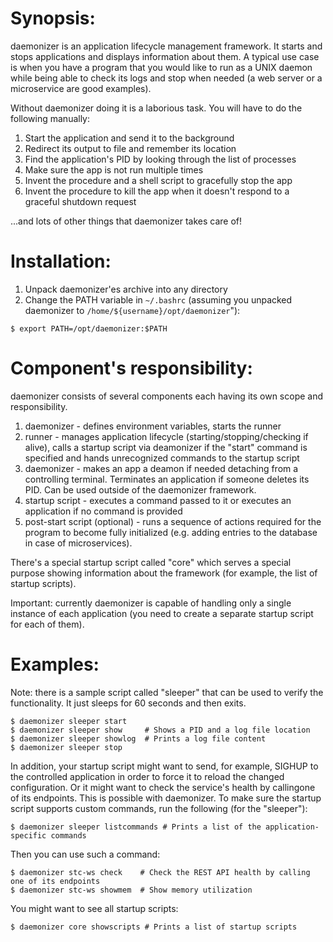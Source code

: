 # Synopsis:

daemonizer is an application lifecycle management framework. It starts and stops applications and
displays information about them. A typical use case is when you have a program that you
would like to run as a UNIX daemon while being able to check its logs and stop when needed
(a web server or a microservice are good examples).

Without daemonizer doing it is a laborious task. You will have to do the following manually:

1) Start the application and send it to the background
2) Redirect its output to file and remember its location
3) Find the application's PID by looking through the list of processes
4) Make sure the app is not run multiple times
5) Invent the procedure and a shell script to gracefully stop the app
6) Invent the procedure to kill the app when it doesn't respond to a graceful shutdown request

...and lots of other things that daemonizer takes care of!

# Installation:

1) Unpack daemonizer'es archive into any directory
2) Change the PATH variable in `~/.bashrc` (assuming you unpacked daemonizer to `/home/${username}/opt/daemonizer`"):

`$ export PATH=/opt/daemonizer:$PATH`

# Component's responsibility:

daemonizer consists of several components each having its own scope and responsibility.

1) daemonizer - defines environment variables, starts the runner
2) runner - manages application lifecycle (starting/stopping/checking if alive), calls a startup
script via deamonizer if the "start" command is specified and hands unrecognized commands to
the startup script
3) daemonizer - makes an app a deamon if needed detaching from a controlling terminal. Terminates
an application if someone deletes its PID. Can be used outside of the daemonizer framework.
4) startup script - executes a command passed to it or executes an application if no command is
provided
5) post-start script (optional) - runs a sequence of actions required for the program to become
fully initialized (e.g. adding entries to the database in case of microservices).

There's a special startup script called "core" which serves a special purpose showing information
about the framework (for example, the list of startup scripts).

Important: currently daemonizer is capable of handling only a single instance of each application (you
need to create a separate startup script for each of them).

# Examples:

Note: there is a sample script called "sleeper" that can be used to verify the functionality. It just
sleeps for 60 seconds and then exits.
```
$ daemonizer sleeper start
$ daemonizer sleeper show     # Shows a PID and a log file location
$ daemonizer sleeper showlog  # Prints a log file content
$ daemonizer sleeper stop
```
In addition, your startup script might want to send, for example, SIGHUP to the controlled application
in order to force it to reload the changed configuration. Or it might want to check the service's
health by callingone of its endpoints. This is possible with daemonizer. To make sure the startup
script supports custom commands, run the following (for the "sleeper"):

`$ daemonizer sleeper listcommands # Prints a list of the application-specific commands`

Then you can use such a command:
```
$ daemonizer stc-ws check    # Check the REST API health by calling one of its endpoints
$ daemonizer stc-ws showmem  # Show memory utilization
```
You might want to see all startup scripts:
```
$ daemonizer core showscripts # Prints a list of startup scripts
```
